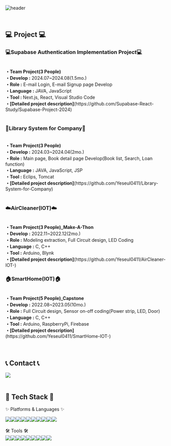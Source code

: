 ![header](https://capsule-render.vercel.app/api?type=venom&height=200&text=%20Yeseul's%20Github!&fontSize=70&color=0:8871e5,100:b678c4&stroke=b678c4)


<br>


## 💻 Project 💻
<div>
	<h3>💻Supabase Authentication Implementation Project💻</h3>
<br>
<b>・Team Project(3 People)</b>
<br>
<b>・Develop :</b> 2024.07~2024.08(1.5mo.)
<br>
<b>・Role :</b> E-mail Login, E-mail Signup page Develop
<br>
<b>・Language : </b> JAVA, JavaScript
<br>
<b>・Tool : </b> Next.js, React, Visual Studio Code
<br>
<b>・[Detailed project description]</b>(https://github.com/Supabase-React-Study/Supabase-Project-2024)
</div>

<br />

<div>
	<h3>📖Library System for Company📖</h3>
<br>
<b>・Team Project(3 People)</b>
<br>
<b>・Develop :</b> 2024.03~2024.04(2mo.)
<br>
<b>・Role :</b>  Main page, Book detail page Develop(Book list, Search, Loan function)
<br>
<b>・Language :</b> JAVA, JavaScript, JSP
<br>
<b>・Tool :</b> Eclips, Tomcat
<br>
<b>・[Detailed project description]</b>(https://github.com/Yeseul0411/Library-System-for-Company)
</div>

<br />

<div>
	<h3>☁️AirCleaner(IOT)☁️</h3>
<br>
<b>・Team Project(3 People)_Make-A-Thon</b>
<br>
<b>・Develop :</b> 2022.11~2022.12(2mo.)
<br>
<b>・Role :</b> Modeling extraction, Full Circuit design, LED Coding
<br>
<b>・Language :</b> C, C++
<br>
<b>・Tool :</b> Arduino, Blynk
<br>
<b>・[Detailed project description]</b>(https://github.com/Yeseul0411/AirCleaner-IOT-)
</div>


<div>
	<h3>🏠SmartHome(IOT)🏠</h3>
 <br>
<b>・Team Project(5 People)_Capstone</b>
<br>
<b>・Develop :</b> 2022.08~2023.05(10mo.)
<br>
<b>・Role :</b> Full Circuit design, Sensor on-off coding(Power strip, LED, Door)
<br>
<b>・Language :</b> C, C++
<br>
<b>・Tool :</b> Arduino, RaspberryPi, Firebase
<br>
<b>・[Detailed project description]</b>(https://github.com/Yeseul0411/SmartHome-IOT-)
</div>
<br>


<br>

## 📞 Contact 📞
<div style="display:flex; flex-direction:row;">
    <a href="mailto:ys4412202@gmail.com">
        <img src="https://img.shields.io/badge/Gmail-EA4335?style=for-the-badge&logo=Gmail&logoColor=white"> 
    </a>
</div><br>
    
## 🔨 Tech Stack 🔨
✨ Platforms & Languages ✨
<div style="display:flex; flex-direction:row;">
    <img src="https://img.shields.io/badge/Java-007396?style=for-the-badge&logo=Conda-Forge&logoColor=white" />
	<img src="https://img.shields.io/badge/HTML5-E34F26?style=for-the-badge&logo=HTML5&logoColor=white" />
	<img src="https://img.shields.io/badge/CSS3-1572B6?style=for-the-badge&logo=CSS3&logoColor=white" />
	<img src="https://img.shields.io/badge/JavaScript-F7DF1E?style=for-the-badge&logo=JavaScript&logoColor=white" />
	<img src="https://img.shields.io/badge/jQuery-0769AD?style=for-the-badge&logo=jQuery&logoColor=white" />
	<br>
	<img src="https://img.shields.io/badge/c++-00599C?style=for-the-badge&logo=c%2B%2B&logoColor=white">
	<img src="https://img.shields.io/badge/c-A8B9CC?style=for-the-badge&logo=c&logoColor=white">
	<img src="https://img.shields.io/badge/python-3776AB?style=for-the-badge&logo=python&logoColor=white">
	<img src="https://img.shields.io/badge/Oracle%20SQL-F80000?style=for-the-badge&logo=Oracle&logoColor=white" />
	<img src="https://img.shields.io/badge/react-61DAFB?style=for-the-badge&logo=react&logoColor=black">
</div><br>
🛠 Tools 🛠
<div style="display:flex; flex-direction:row;">
	<img src="https://img.shields.io/badge/Eclipse%20IDE-2C2255?style=for-the-badge&logo=EclipseIDE&logoColor=white" />
	<img src="https://img.shields.io/badge/Visual%20Studio%20Code-007ACC?style=for-the-badge&logo=VisualStudioCode&logoColor=white" />
	<img src="https://img.shields.io/badge/Visual%20Studio-66459B?style=for-the-badge&logo=VisualStudio&logoColor=white" />
	<br>
	<img src="https://img.shields.io/badge/Tomcat-F8DC75?style=for-the-badge&logo=ApacheTomcat&logoColor=white" />
	<img src="https://img.shields.io/badge/GitHub-181717?style=for-the-badge&logo=GitHub&logoColor=white" />
	<img src="https://img.shields.io/badge/Arduino-00878F?style=for-the-badge&logo=Arduino&logoColor=white" />
	<img src="https://img.shields.io/badge/Raspberry%20Pi-A22846?style=for-the-badge&logo=raspberrypi&logoColor=white" />
	<img src="https://img.shields.io/badge/Firebase-DD2C00?style=for-the-badge&logo=firebase&logoColor=white" />
	<img src="https://img.shields.io/badge/Blynk-48d1cc?style=for-the-badge&logo=Blynk&logoColor=white" />
</div>
</div>
